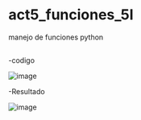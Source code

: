 # act5_funciones_5I
manejo de funciones python
##
-codigo

![image](https://github.com/user-attachments/assets/1fd11631-b82a-4d74-aff2-79360fc783b4)

-Resultado

![image](https://github.com/user-attachments/assets/56a9e564-57a0-4588-9345-18f308ee9562)

